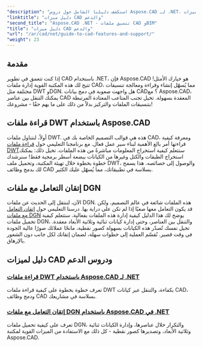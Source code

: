 ```yaml
---
"description": "استكشف دليلنا الشامل حول دروس Aspose.CAD لـ .NET، وهو مثالي للمطورين الذين يسعون إلى تحسين برامجهم باستخدام ميزات CAD."
"linktitle": "دليل ميزات CAD والدعم"
"second_title": "Aspose.CAD .NET - تنسيق ملفات CAD وBIM"
"title": "دليل ميزات CAD والدعم"
"url": "/ar/cad/net/guide-to-cad-features-and-support/"
"weight": 23
---
```


## مقدمة

إذا كنت تتعمق في تطوير CAD باستخدام .NET، فإن Aspose.CAD هو خيارك الأمثل! تتيح لك هذه المكتبة القوية إدارة ملفات CAD، مما يُسهّل إنشاء وقراءة ومعالجة تنسيقات مختلفة مثل DWT وDGN. هل واجهت صعوبة في دمج بيانات CAD؟ مع Aspose.CAD، يمكنك التنقل بين عناصر CAD المعقدة بسهولة. تخيل تجنب المتاعب المعتادة المرتبطة بتنسيقات الملفات والتركيز بدلاً من ذلك على ما يهم حقًا - مشروعك!

## قراءة ملفات DWT باستخدام Aspose.CAD

أولاً، لنتناول ملفات DWT. هذه هي قوالب التصميم الخاصة بك في CAD، ومعرفة كيفية قراءتها أمر بالغ الأهمية لبناء سير عمل فعال. مع برنامجنا التعليمي حول [قراءة ملفات DWT](./read-dwt-files/)ستتعلم كيفية استخراج المعلومات مباشرةً من هذه الملفات. تخيل ذلك: يمكنك استخراج الطبقات والكتل وغيرها من الكيانات ببضعة أسطر برمجية فقط! سنرشدك خطوة بخطوة خلال تهيئة المكتبة، وتحميل ملف DWT، والوصول إلى خصائصه. هذا يسمح لك بدمج وظائف CAD بسلاسة في تطبيقاتك، مما يُسهّل عليك الكثير.

## إتقان التعامل مع ملفات DGN

الآن، لننتقل إلى الحديث عن ملفات DGN. هذه الملفات شائعة في عالم التصميم، ولكن قد يكون التعامل معها صعبًا إذا لم تكن على دراية بها. درسنا التعليمي حول [إتقان التعامل مع ملفات DGN](./mastering-dgn-file-manipulation/) يوضح لك هذا الدليل كيفية إدارة هذه الملفات بفعالية. ستتعلم كيفية تحميل ملفات DGN، والتنقل بين العناصر، وحتى إدارة كيانات ثنائية وثلاثية الأبعاد معقدة. تخيل نفسك تُصدّر هذه الكيانات بسهولة كصور نقطية، مانحًا عملائك صورًا عالية الجودة في وقت قصير. نُقسّم العملية إلى خطوات سهلة، لضمان إتقانك لكل جانب دون الشعور بالإرهاق.

## دليل لميزات CAD ودروس الدعم
### [قراءة ملفات DWT باستخدام Aspose.CAD لـ .NET](./read-dwt-files/)
تعرف خطوة بخطوة على كيفية قراءة ملفات DWT بكفاءة، والتنقل عبر كيانات CAD، ودمج وظائف CAD بسلاسة في مشاريعك.
### [إتقان التعامل مع ملفات DGN باستخدام Aspose.CAD في .NET](./mastering-dgn-file-manipulation/)
تعرف على كيفية تحميل ملفات DGN، والتكرار خلال عناصرها، وإدارة الكيانات ثنائية وثلاثية الأبعاد، وتصديرها كصور نقطية - كل ذلك مع الاستفادة من الميزات القوية لمكتبة Aspose.CAD.